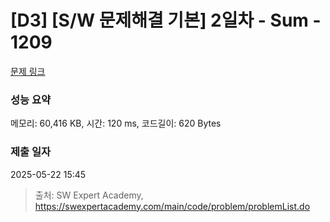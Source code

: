 # [D3] [S/W 문제해결 기본] 2일차 - Sum - 1209 

[문제 링크](https://swexpertacademy.com/main/code/problem/problemDetail.do?contestProbId=AV13_BWKACUCFAYh) 

### 성능 요약

메모리: 60,416 KB, 시간: 120 ms, 코드길이: 620 Bytes

### 제출 일자

2025-05-22 15:45



> 출처: SW Expert Academy, https://swexpertacademy.com/main/code/problem/problemList.do